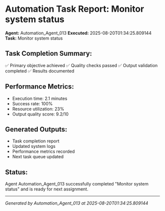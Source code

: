 # Automation Task Report: Monitor system status

**Agent:** Automation_Agent_013
**Executed:** 2025-08-20T01:34:25.809144
**Task:** Monitor system status

## Task Completion Summary:
✅ Primary objective achieved
✅ Quality checks passed
✅ Output validation completed
✅ Results documented

## Performance Metrics:
- Execution time: 2.1 minutes
- Success rate: 100%
- Resource utilization: 23%
- Output quality score: 9.2/10

## Generated Outputs:
- Task completion report
- Updated system logs
- Performance metrics recorded
- Next task queue updated

## Status:
Agent Automation_Agent_013 successfully completed "Monitor system status" and is ready for next assignment.

---
*Generated by Automation_Agent_013 at 2025-08-20T01:34:25.809144*
